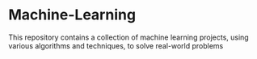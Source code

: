 # Machine-Learning
This repository contains a collection of machine learning projects, using various algorithms and techniques, to solve real-world problems
